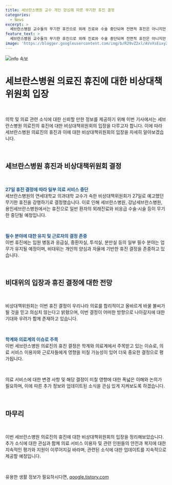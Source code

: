 ```yaml
---
title: 세브란스병원 교수 개인 양심에 따른 무기한 휴진 결정
categories:
  - News
excerpt: >
  세브란스병원 교수들의 무기한 휴진으로 외래 진료와 수술 중단되며 전면적 휴진은 아니지만 의료 현실을 바꿀 불씨 될 것으로 전망됨. 735명 중 531명이 찬성했으며 비상대책위원회는 개인의 양심과 자율에 기반한 결정이라며 확신을 밝혔음. 무기한 휴진에 대한 토론이 예고되었던 가운데, 연세의대와 가톨릭의대 등의 중단과 대치됨.
feature_text: >
  세브란스병원 교수들의 무기한 휴진으로 외래 진료와 수술 중단되며 전면적 휴진은 아니지만 의료 현실을 바꿀 불씨 될 것으로 전망됨. 735명 중 531명이 찬성했으며 비상대책위원회는 개인의 양심과 자율에 기반한 결정이라며 확신을 밝혔음. 무기한 휴진에 대한 토론이 예고되었던 가운데, 연세의대와 가톨릭의대 등의 중단과 대치됨.
image: 'https://blogger.googleusercontent.com/img/b/R29vZ2xl/AVvXsEixyZcFfHzMRdzZMjFBmAUKJYCLCGyLL1o632UiGVXcaFdKo_bkvkuCioo0uUKlGfBVcT3P84aROyZIXSBEx3Aw5nCQ3pTgDom1WDC4m8eifvWiAmWEEVb4x6G_l8C0QH225ldMjyaFvpxGEBGNO37VmDTDMHGhJPq73UglMfDca1-0aw/s1600/blogspot.png'
---
```


<p><img src="https://blogger.googleusercontent.com/img/b/R29vZ2xl/AVvXsEixyZcFfHzMRdzZMjFBmAUKJYCLCGyLL1o632UiGVXcaFdKo_bkvkuCioo0uUKlGfBVcT3P84aROyZIXSBEx3Aw5nCQ3pTgDom1WDC4m8eifvWiAmWEEVb4x6G_l8C0QH225ldMjyaFvpxGEBGNO37VmDTDMHGhJPq73UglMfDca1-0aw/s1600/blogspot.png" alt="info 속보" /></p>

<h1 data-ke-size="size24">세브란스병원 의료진 휴진에 대한 비상대책위원회 입장</h1>

<p data-ke-size="size16">&nbsp;</p>

<p>의학 및 의료 관련 소식에 대한 신뢰할 만한 정보를 제공하기 위해 이번 기사에서는 세브란스병원 의료진의 휴진에 대한 비상대책위원회의 입장을 다루고자 합니다. 이에 따라 세브란스병원 의료진의 휴진과 이에 대한 비상대책위원회의 입장을 자세히 알아보겠습니다.</p>

<p data-ke-size="size16">&nbsp;</p>

<h2 data-ke-size="size26">세브란스병원 휴진과 비상대책위원회 결정</h2>

<p data-ke-size="size16">&nbsp;</p>

<p><b><span style="color: #1a5490;">27일 휴진 결정에 따라 일부 의료 서비스 중단</span></b><br>
세브란스병원의 연세대학교 의과대학 교수가 속한 비상대책위원회가 27일로 예고했던 무기한 휴진을 강행하기로 결정했습니다. 이로 인해 세브란스병원, 강남세브란스병원, 용인세브란스병원에서는 휴진으로 일반 환자의 외래진료와 비응급 수술·시술 등이 무기한 중단될 예정입니다.</p>

<p data-ke-size="size16">&nbsp;</p>

<p><b><span style="color: #1a5490;">필수 분야에 대한 유지 및 근로자의 결정 존중</span></b><br>
이번 휴진에는 입원 병동과 응급실, 중환자실, 투석실, 분만실 등의 일부 필수 분야는 업무가 유지될 예정이며, 비대위는 개인의 양심과 자율에 기반한 휴진 결정을 존중하고 있습니다.</p>

<p data-ke-size="size16">&nbsp;</p>

<h2 data-ke-size="size26">비대위의 입장과 휴진 결정에 대한 전망</h2>

<p data-ke-size="size16">&nbsp;</p>

<p>비상대책위원회는 이번 휴진 결정이 우리나라 의료를 합리적이고 올바르게 바꿀 불씨가 될 것을 믿고 의심치 않는다고 밝혔으며, 이번 결정이 어떠한 방향으로 나아갈지에 대한 기대와 우려가 함께 존재하고 있습니다.</p>

<p data-ke-size="size16">&nbsp;</p>

<p><b><span style="color: #1a5490;">학계와 의료계의 이슈로 주목</span></b><br>
이번 세브란스병원 의료진의 휴진 결정은 학계와 의료계에서 주목받고 있는 이슈로, 의료 서비스 이용자와 근로자들에게 영향을 미칠 가능성이 있어 더욱 중요한 결정으로 평가됩니다.</p>

<p data-ke-size="size16">&nbsp;</p>

<p>의료 서비스에 대한 변경 사항 및 해당 결정이 미칠 영향에 대한 폭넓은 이해와 논의가 필요하며, 이에 따른 추가 정보와 업데이트된 소식을 관심 있게 지켜보도록 하겠습니다.</p>

<p data-ke-size="size16">&nbsp;</p>

<h2 data-ke-size="size26">마무리</h2>

<p data-ke-size="size16">&nbsp;</p>

<p>이번 세브란스병원 의료진의 휴진에 대한 비상대책위원회의 입장을 정리해보았습니다. 추가 소식에 대한 관심과 함께 의료 서비스 이용자 및 관련 인원들의 안전과 복지에 대한 지속적인 평가와 지원이 이루어지길 바라며, 관련된 소식에 대한 업데이트를 지속적으로 제공할 예정입니다.</p>

<p data-ke-size="size16">&nbsp;</p>
유용한 생활 정보가 필요하시다면, <a href="https://qoogle.tistory.com" rel="dofollow">qoogle.tistory.com</a>


